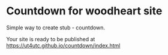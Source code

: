 # Countdown for woodheart site

Simple way to create stub - countdown.


Your site is ready to be published at https://ut4utc.github.io/countdown/index.html
